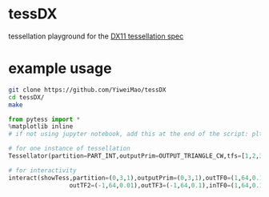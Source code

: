 # tessDX
tessellation playground for the [DX11 tessellation spec](https://github.com/microsoft/DirectX-Specs/blob/master/d3d/archive/images/d3d11)

# example usage
```bash
git clone https://github.com/YiweiMao/tessDX
cd tessDX/
make
```

```python
from pytess import *
%matplotlib inline
# if not using jupyter notebook, add this at the end of the script: plt.show()

# for one instance of tessellation
Tessellator(partition=PART_INT,outputPrim=OUTPUT_TRIANGLE_CW,tfs=[1,2,3,4]).doTess()

# for interactivity
interact(showTess,partition=(0,3,1),outputPrim=(0,3,1),outTF0=(1,64,0.1),outTF1=(-1,64,0.1),
                 outTF2=(-1,64,0.01),outTF3=(-1,64,0.1),inTF0=(1,64,0.1),inTF1=(-1,64,0.1))
```

